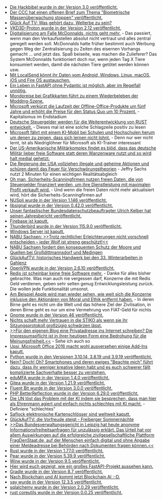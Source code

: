 * [Die Hackbibel wurde in der Version 3.0 veröffentlicht.](https://netzpolitik.org/2024/chaos-computer-club-gemischtes-hack-als-neue-bibel/)
* [Der CCC hat einen offenen Brief zum Thema "Biometrische Massenüberwachung stoppen" veröffentlicht.](https://www.ccc.de/de/updates/2024/offener-brief-biometrische-massenuberwachung-stoppen)
* [Glück Auf TV: Was gehört dazu, Welterbe zu sein?](https://www.youtube.com/watch?v=ZstTg0unsYs)
* [VKD3D-Proton wurde in der Version 2.12 veröffentlicht.](https://www.phoronix.com/news/VKD3D-Proton-2.12)
* [Digitalisierung am Falle McDonnalds, nichts geht mehr.](https://www.borncity.com/blog/2024/03/15/mc-dononalds-weltweiter-ausfall-wegen-technischer-probleme/) - Das passiert, wenn man den Verkaufsstellen absolut nicht vertraut und alles zentral geregelt werden soll. McDonnalds hatte früher bestimmt auch Werbung gegen Weg der Zentralisierung zu Zeiten des eisernen Vorhangs gemacht ... und jetzt das. Spaß beiseite, was machen die Zulieferer? Das System McDonnalds funktioniert doch nur, wenn jeden Tag X Tiere konsumiert werden, damit die nächsten Tiere getötet werden können usw.
* [Mit LocalSend könnt ihr Daten vom Android, Windows, Linux, macOS, iOS und Fire OS austauschen.](https://localsend.org/)
* [Ein Leben in FastAPI ohne Pydantic ist möglich, aber im Regelfall unnötig.](https://improveandrepeat.com/2024/03/python-friday-218-send-data-to-fastapi/)
* [Mondpreise bei Grafikkarten führt zu einem Wiederbeleben der Modding-Szene.](http://www.3dcenter.org/news/news-des-18-maerz-2024)
* [Microsoft verkürzt die Laufzeit der Offline-Office-Produkte um fünf Jahre und erhöht die Preise für den Status Quo um 10 Prozent.](https://www.windowspro.de/news/office-ltsc-2024-ueberschaubare-neuerungen-preis-steigt-um-10-prozent-5-jahre-support/05634) - Kapitalismus im Endstadium
* [Deutsche Steuergelder werden für die Weiterentwicklung von RUST entwickelt.](https://www.phoronix.com/news/Sovereign-Tech-Fund-Rust-uutils) - Dieses mal ist eine solche Schlagzeile positiv zu lesen
* [Microsoft fährt mit einem KI-Mobil bei Schulen und Hochschulen herum um denen zu zeigen, dass sich lernen nicht lohnt.](http://blog.fefe.de/?ts=9b07bbbe) - Denn nur wer nicht lernt, ist als Niedriglöhner für Microsoft als KI-Trainer interessant
* [Der US-Amerikanische Militärkomplex findet es blöd, dass das deutsche Militär lieber freie Software statt deren Wanzenware nutzt und so wird halt medial gehetzt.](http://blog.fefe.de/?ts=9b06dc27)
* [Die Regierung der USA vollziehen illegale und geheime Aktionen und schüren damit das Feuer für Verschwörungstheorien](https://www.youtube.com/watch?v=rRBkPFPeU54) - Jeffry Sachs nutzt 2 Minuten für einen wichtigen Realitätsabgleich
* [Oh man, Sicherheits-Scanningfirmen nutzen freien Daten, die von Steuergelder finanziert werden, um ihre Dienstleistung mit maximalen Profit verkauft wird.](http://blog.fefe.de/?ts=9b0740e0) - Und wenn die freien Daten nicht mehr aktualisiert wird, hört die Sicherheits-Scanningfirmen auf
* [NUSpli wurde in der Version 1.146 veröffentlicht.](https://github.com/V10lator/NUSspli/releases/tag/v1.146)
* [libsignal wurde in der Version 0.42.0 veröffentlicht.](https://github.com/signalapp/libsignal/releases/tag/v0.42.0)
* [Unser fantastischer Bundesdatenschutzbeauftragter Ulrich Kelber hat seinen Jahresbericht veröffentlicht.](https://netzpolitik.org/2024/jahresbericht-kelber-fordert-von-der-ampel-besseren-datenschutz/)
* [Firebase ist kaputt.](https://www.borncity.com/blog/2024/03/20/falsch-konfigurierte-firebase-instanzen-legen-millionen-klartext-passwrter-offen/)
* [Thunderbird wurde in der Version 115.9.0 veröffentlicht.](https://www.borncity.com/blog/2024/03/20/thunderbird-115-9-0/)
* [Windows Server ist kaputt.](https://www.borncity.com/blog/2024/03/20/windows-server-mrz-2023-update-verursacht-lsass-memory-leak-auf-dcs/)
* [NABU Sachsen: >>Trotz rechtlicher Erleichterungen nicht vorschnell entscheiden – jeder Wolf ist streng geschützt!<<](https://sachsen.nabu.de/news/2024/34722.html)
* [NABU Sachsen fordert den konsequenten Schutz der Moore und Quellen bei Großdittmannsdorf und Medingen](https://sachsen.nabu.de/news/2024/34721.html)
* [GlückAufTV: historisches Handwerk bei den 33. Winterarbeiten in Gahlenz](https://www.youtube.com/watch?v=LMT5aFMDZ94)
* [OpenVPN wurde in der Version 2.6.10 veröffentlicht.](https://github.com/OpenVPN/openvpn/releases/tag/v2.6.10)
* [Redis ist scheinbar keine freie Software mehr.](https://lwn.net/Articles/966133/) - Danke für alles bisher gebrachte. Was man auch nie vergessen darf, Konzerne die mit Redis Geld verdienen, geben sehr selten genug Entwicklungsleistung zurück. Die wollen jede Funktionalität umsonst.
* [Am Beispiel Apple wird man wieder sehen, wie weit sich die Konzerne inklusive den Aktionären von Moral und Ethik entfernt haben.](https://www.borncity.com/blog/2024/03/21/apple-drohen-wettbewerbsverfahren-in-der-eu-und-in-den-usa/) - In deren Birne geht es nicht um die Welt und das höhere Ziel der Zivilisation, in deren Birne geht es nur um eine Vermehrung von FIAT-Geld für nichts
* [Gnome wurde in der Version 46 veröffentlicht.](https://lwn.net/Articles/966096/)
* [Nichts schaft mehr Vertrauen in die STIKO als wenn sie ihr Sitzungsprotokoll großzügig schwärzen lässt.](https://impfentscheidung.online/neue-stiko-schwaerzungen-im-protokoll/)
* [>>Für den eigenen Blog eine Privatadresse ins Internet schreiben? Die Impressumspflicht ist in ihrer heutigen Form eine Bedrohung für die Meinungsfreiheit.<<](https://netzpolitik.org/2024/bundestag-impressumspflicht-soll-auf-den-pruefstand/) - Sehe ich auch so
* [Upsi, Microsoft Office 2016 macht wohl ausversehen einige Add-Ins kaputt.](https://www.borncity.com/blog/2024/03/21/office-2016-nderung-in-office-js-macht-manche-add-ins-kaputt/)
* [Python wurde in den Versionen 3.10.14, 3.8.19 und 3.9.19 veröffentlicht.](https://lwn.net/Articles/966056/)
* [Nein? Doch! Oh? Smartphones und deren ewiges "Beachte mich" führt dazu, dass ihr weniger kreative Ideen habt und es euch schwerer fällt komplizierte Sachverhalte besser zu verstehen.](https://tuxproject.de/blog/2024/03/liegengebliebenes-vom-20-maerz-2024/)
* [eduMFA wurde in der Version 1.4.0 veröffentlicht.](https://github.com/eduMFA/eduMFA/releases/tag/v1.4.0)
* [Gitea wurde in der Version 1.21.9 veröffentlicht.](https://github.com/go-gitea/gitea/releases/tag/v1.21.9)
* [Fluent Bit wurde in der Version 3.0.0 veröffentlicht.](https://github.com/fluent/fluent-bit/releases/tag/v3.0.0)
* [PHP BetterReflection wurde in der Version 6.29.0 veröffentlicht.](https://github.com/Roave/BetterReflection/releases/tag/6.29.0)
* [Die UN löst das Problem mit der KI indem sie besprechen, dass man hier als Ehrenmann agiert und einfach nichts schlechtes mit KI macht.](http://blog.fefe.de/?ts=9b020254) - Definiere "schlechtes"
* [Saflock elektronische Kartenschlösser sind weltweit kaputt.](https://www.borncity.com/blog/2024/03/21/unsaflok-millionen-hoteltren-lassen-sich-durch-sicherheitslcken-ffnen/)
* [GlückAufTV: die Vorfreude steigt - Freiberger Sommernächte](https://www.youtube.com/watch?v=iQZjfqesNrs)
* [>>Das Bundesverwaltungsgericht in Leipzig hat heute anonyme Informationsfreiheitsanfragen für unzulässig erklärt. Das Urteil hat vor allem Auswirkungen auf die erfolgreiche zivilgesellschaftliche Plattform FragDenStaat.de, auf der Menschen einfach digital und ohne Angabe einer Meldeadresse bei Behörden nach Dokumenten fragen können.<<](https://netzpolitik.org/2024/urteil-des-bundesverwaltungsgerichts-fragdenstaat-ab-jetzt-nur-noch-analog/)
* [Rust wurde in der Version 1.77.0 veröffentlicht.](https://blog.rust-lang.org/2024/03/21/Rust-1.77.0.html)
* [Pear wurde in der Version 5.39.9 veröffentlicht.](https://lwn.net/Articles/966181/)
* [Wine wurde in der Version 9.5 veröffentlicht.](https://www.phoronix.com/news/Wine-9.5-Released)
* [Hier wird euch gezeigt, wie ein großes FastAPI-Projekt aussehen kann.](https://improveandrepeat.com/2024/03/python-friday-219-structure-your-fastapi-application/)
* [Gradle wurde in der Version 8.7 veröffentlicht.](https://github.com/gradle/gradle/releases/tag/v8.7.0)
* [Nach Blockchain und AI kommt jetzt Blockchain AI :-D.](https://blog.fefe.de/?ts=9b01cdee)
* [yay wurde in der Version 12.3.5 veröffentlicht.](https://github.com/Jguer/yay/releases/tag/v12.3.5)
* [sqlalchemy wurde in der Version 2.0.29 veröffentlicht.](https://github.com/sqlalchemy/sqlalchemy/releases/tag/rel_2_0_29)
* [rust coreutils wurde in der Version 0.0.25 veröffentlicht.](https://github.com/uutils/coreutils/releases/tag/0.0.25)
